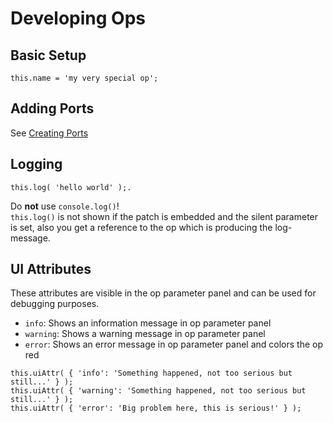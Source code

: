 # Developing Ops

## Basic Setup

```
this.name = 'my very special op';
```

## Adding Ports

See [Creating Ports](../dev_Creating_Ports/Creating_Ports.md)

## Logging

```
this.log( 'hello world' );.   
```

Do **not** use `console.log()`!   
`this.log()` is not shown if the patch is embedded and the silent parameter is set, also you get a reference to the op which is producing the log-message.

## UI Attributes

These attributes are visible in the op parameter panel and can be used for debugging purposes.

- `info`: Shows an information message in op parameter panel
- `warning`: Shows a warning message in op parameter panel
- `error`: Shows an error message in op parameter panel and colors the op red

```
this.uiAttr( { 'info': 'Something happened, not too serious but still...' } );
this.uiAttr( { 'warning': 'Something happened, not too serious but still...' } );
this.uiAttr( { 'error': 'Big problem here, this is serious!' } );
```
